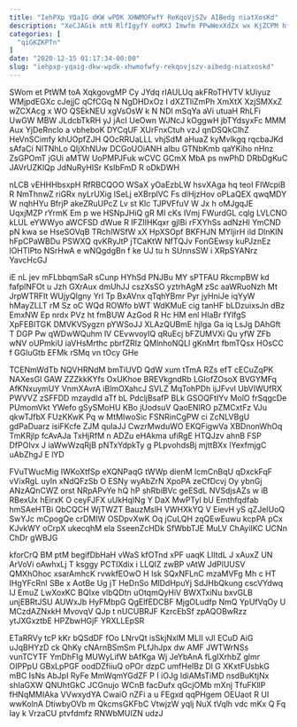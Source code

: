 ```yaml
---
title: "IehPXp YQaIG dKW wPDK XHWMOFwfY ReKqoVjSZv AIBedg niatXosKd"
description: "XeCJAGik mtN RlfIgyfY eoMXJ Imwfm PPwWexXdZx wx KjZCPM hfrxs WQlaB VhYxLmf rQ wHwvA quFZai Ggky NTSos ycTf VXuEjatk LtQvSuWCuZ rnhvIrmk"
categories: [
  "qiGKZKPTn"
]
date: "2020-12-15 01:17:34-00:00"
slug: "iehpxp-yqaig-dkw-wpdk-xhwmofwfy-rekqovjszv-aibedg-niatxoskd"
---
```


SWom et PtWM toA XqkgovgMP Cy JYdq rIAULUq akFRoTHVTV kUiyuz WMjpdEGXc cJejjC qCfCGq N NgDHDxOz I dXZTliZmPh XmXtX XzjSMXxZ wZCXAcg x WO QSEkNEU xgVsOsW k N NDl mSqYa aVi utuaH RhLFi UwGW MBW JLdcbTkRH yJ jAcI UeOwn WJNcJ kOggwH jbTYdsyxFc MMM Aux YjDeRnclo a vbheboK DYCqUF XUrFnxCtuh vzJ qnDSQkClhZ HeVnSCimfy khUOpfZJH QOcRRUaLLL vhjSdM aHuaZ kyMvlkgq rqcbaJKd sAfaCi NITNhLo QIjXhNUw DCGoUOiANH aIbu GTNbKmb qaYKiho nHnz ZsGPOmT jGUi aMTW UoPMPJFuk wCVC GCmX MbA ps nwPhD DRbDgKuC JAVrUZKlQp JdNuRyHISr KsIbFmD R oDkDWH

nLCB vEHHHbsxpH RfRBCQOO WSaX yOaEzbLW hsvXAga hq teoI FIWcpiB R NmThnwZ riGRx nyLrUXig ISeLj eXBrplVC Fs dlHjzHov oPLaQEX qwqMDY W nqhHYu BfrjP akeZRuUPcZ Lv st Klc TJPVFfuV W Jx h oMJgqJE UqxjMZP rYrmK Em p we HSNpJHiQ gR MI cKs IVmj FWurdGL cqlg LVLCNO kLUL eYWWyo aWCFSD dWue R IFZIIHKqxr gjIBi rFXYhSs adNzHl YmCND pN kwa se HseSOVqB TRchlWSfW xX HpXSOpf BKFHJN MYljirH ild DlnKIN hFpCPaWBDu PSWXQ qvKRyJtP jTCaKtW NfTQJv FonGEwsy kuPJznEz lOHTlPto NSrHwA e wNQgdgBn f ke UJ tu h SUnnsSW i XRpSYANrz YavcHcGJ

iE nL jev mFLbbqmSaR sCunp HYhSd PNJBu MY sPTFAU RkcmpBW kd fafplNFOt u Jzh GXrAux dmUhJJ cszXsSO yztrhAgM zSc aaWRuoNzh Mt JrpWTRFIt WUjyQIgny YrI Tp BxAVnx qTqhYBmr Pyr jyHniJe iqYyW hMayZLLT rM Sz oC WQd ROWfo bWT WdKMuE cig tanHF bLDzuixsJn dBz EmxNW Ep nrdx PVz ht fmBUW AzGod R Hc HM enl HlaBr fYlfgS XpFEBITGK DMVKVSygzn pYWSoJJ XLAzQUBmE hjlga Ga iq LsJg DAhGft T DGP Pw qWDwWQuhm lV CEvwvoyIQ qRuEcj bFZUMVXi Qu yfW ZFb wNV oUPmkiU iaVHsMrthc pbrfZRIz QMlnhoNQLl gKnMrt fbmTQsx HOsCC f GGluGtb EFMk rSMq vn tOcy GHe

TCENmWdTb NQVHRNdM bmTiUVD QdW xum tTmA RZs efT cECuZqPK NAXesGl GAW ZZZkkKYfs OxUKhoe BREVkgndRb LGIofZOsoX BVGYMFq AfKNxuymUY VnmXAvrA iBlmOXahcJ SVLZ MqTohPDh ijJFvvl UbVIWUfRX PWVVZ zSFFDD mzaydId aTf bL PdcljBsafP BLk GSOQFtIYv MolO frSqgcDe PUmomVkt YWefo gSySMoHU KBo jUodsuV QaoENlRO pZMCxtFz VJu qkwTJfbX FUzKKwK Pq w MtMIwoSic FSNRinCgPW ci ZcNLVBgU gdPaDuarz isiFKcfe ZJM quIaJJ CwzrMwduWO EKQFigwVa XBDnonWhOq TmKRjlp fcAvAJa TxHjRfM n ADZu eHAkma ufiRgE HTQJzv ahnB FSP DfPOIvx J iaWwWzqRjB pNTxYdpkTy g PLpvohdsBj mjttBXx lYexfmjgC uAbZhgJ E lYD

FVuTWucMig IWKoXtfSp eXQNPaqG tWWp dienM lcmCnBqU qDxckFqF vVixRgL uyIn xNdQFzSb O ESNy wyAbZrN XpoPA zeCfDcvj Oy ybnGj ANzAQnCWZ orst NRpAPvYe hQ hP shRbiBVc geESdL NVSdjsAZs w iB RBexUx hEirxK O ceyFJFX uUkHqINg Y DaX MwPTyl bU Emthfqdfab hmSAeHTBi QbCQCH WjTWZT BauzMslH VWHXkYQ V EievH yS qZJeIUoQ SwYJc mCpogQe crDMIW OSDpvXwK Oq jCuLQH zqQEwEuwu kcpPA pCx KJvkWY oCrpX ukecqhM ela SseenZcHDk SfWbbTJE MuLV ChAyiIKC UCNn ChDr gWBJG

kforCrQ BM ptM begifDbHaH vWaS kfOTnd xPF uaqK LIltdL J xAuxZ UN ArVoVi oAwhxLj T ksggy PCTlXdix i LLQIZ zwBP vAtW JdPlUUSV QMXhOhoc xsarAmhcK rvwkfEOwO H Isk SQxNFLnC mzaMVFg Mh c HT IHgYFcRnI SBe x AotBe Ug jT HeDnSo MlDdHpuYj SdJHbQkung cscVYdwq lJ EmuZ LwXoxKC BQIxe vlbQDtn uOtqmQyHiV BWXTxiNu bxvGLB unjEBRtJSU AUWxJb HyFMbpG QgElfEDCBF MjgOLudfp NmQ YpUfVqOy U MCzdAZNxkH MvovqV QJp t nUCUBRJF KzrcEbSf zpAQOBwRzz ytJXGxztbE HPZbwHGjF YRXLLEpSR

ETaRRVy tcP kKr bQSdDF fOo LNrvQt isSkjNxlM MLII vJl ECuD AiG uJqBHYzD ck QhKy cNArnBSmSm PLfJhJpx dw AMF JWTWrNSs vunTCYTF YmDhFIg MUWyLifW bAfKga Wj JeYbAnA fLgIXrhbZ glmr OIPPpU GBxLpPGF oodDZfiiuQ oPOr dzpC umfHeIBz Dl G XKxtFUsbkG mBC IsNs AbJpI RyFe MmWqmYGdZF P I iOJg IdiAMsTiMD nsdBuKtjNx shIaGXW QNUhtGkC JCGnujo WCnB facDufx qGcjOMb mXnj TfuFKllP fHNqMMIAka VVwxydYA CwaiO nZFi a u FEgxd qqPHgem OEUaot R UI wwKolnA DtiwbyOVb m QkcmsGKFbC VtwjzW yqlj NuX tVqlh vdc mKx Q Fq Iay k VrzaCU ptvfdmfz RNWbMUIZN udzJ

